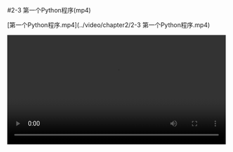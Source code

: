 #2-3 第一个Python程序(mp4)

[第一个Python程序.mp4](../video/chapter2/2-3 第一个Python程序.mp4)

<video width="100%" controls="controls">
<source src="../video/chapter2/2-3 第一个Python程序.mp4">
</video>